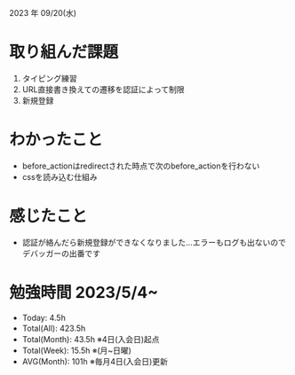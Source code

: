 
2023 年 09/20(水)

# 取り組んだ課題

1. タイピング練習
2. URL直接書き換えての遷移を認証によって制限
3. 新規登録

# わかったこと

* before_actionはredirectされた時点で次のbefore_actionを行わない
* cssを読み込む仕組み

# 感じたこと

* 認証が絡んだら新規登録ができなくなりました...エラーもログも出ないのでデバッガーの出番です

# 勉強時間 2023/5/4~

* Today: 4.5h
* Total(All): 423.5h　
* Total(Month): 43.5h ※4日(入会日)起点
* Total(Week): 15.5h ※(月~日曜)
* AVG(Month): 101h ※毎月4日(入会日)更新
